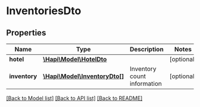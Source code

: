# InventoriesDto

## Properties
Name | Type | Description | Notes
------------ | ------------- | ------------- | -------------
**hotel** | [**\Hapi\Model\HotelDto**](HotelDto.md) |  | [optional] 
**inventory** | [**\Hapi\Model\InventoryDto[]**](InventoryDto.md) | Inventory count information | [optional] 

[[Back to Model list]](../README.md#documentation-for-models) [[Back to API list]](../README.md#documentation-for-api-endpoints) [[Back to README]](../README.md)

